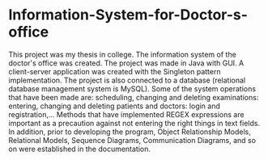 # Information-System-for-Doctor-s-office

This project was my thesis in college. The information system of the doctor's office was created.
The project was made in Java with GUI. A client-server application was created with the Singleton pattern implementation. The project is also connected to a database (relational database management system is MySQL). Some of the system operations that have been made are: scheduling, changing and deleting examinations: entering, changing and deleting patients and doctors: login and registration,...
Methods that have implemented REGEX expressions are important as a precaution against not entering the right things in text fields.
In addition, prior to developing the program, Object Relationship Models, Relational Models, Sequence Diagrams, Communication Diagrams, and so on were established in the documentation.
